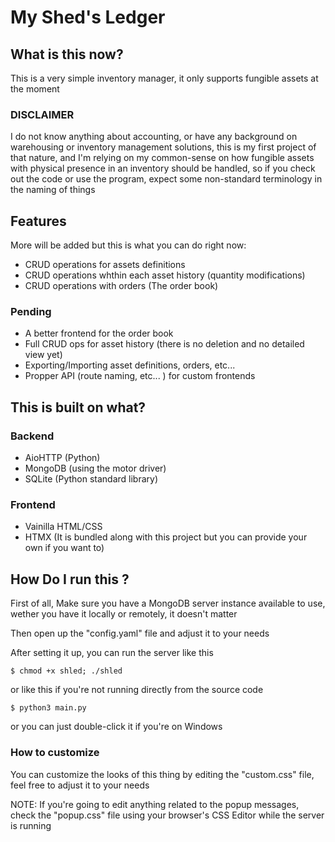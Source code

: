 # My Shed's Ledger

## What is this now?

This is a very simple inventory manager, it only supports fungible assets at the moment

### DISCLAIMER

I do not know anything about accounting, or have any background on warehousing or inventory management solutions, this is my first project of that nature, and I'm relying on my common-sense on how fungible assets with physical presence in an inventory should be handled, so if you check out the code or use the program, expect some non-standard terminology in the naming of things

## Features

More will be added but this is what you can do right now:

- CRUD operations for assets definitions
- CRUD operations whthin each asset history (quantity modifications)
- CRUD operations with orders (The order book)

### Pending

- A better frontend for the order book
- Full CRUD ops for asset history (there is no deletion and no detailed view yet)
- Exporting/Importing asset definitions, orders, etc...
- Propper API (route naming, etc... ) for custom frontends

## This is built on what?

### Backend

- AioHTTP (Python)
- MongoDB (using the motor driver)
- SQLite (Python standard library)

### Frontend

- Vainilla HTML/CSS
- HTMX (It is bundled along with this project but you can provide your own if you want to)

## How Do I run this ?

First of all, Make sure you have a MongoDB server instance available to use, wether you have it locally or remotely, it doesn't matter

Then open up the "config.yaml" file and adjust it to your needs

After setting it up, you can run the server like this

```
$ chmod +x shled; ./shled
```
or like this if you're not running directly from the source code

```
$ python3 main.py
```

or you can just double-click it if you're on Windows

### How to customize

You can customize the looks of this thing by editing the "custom.css" file, feel free to adjust it to your needs

NOTE: If you're going to edit anything related to the popup messages, check the "popup.css" file using your browser's CSS Editor while the server is running

